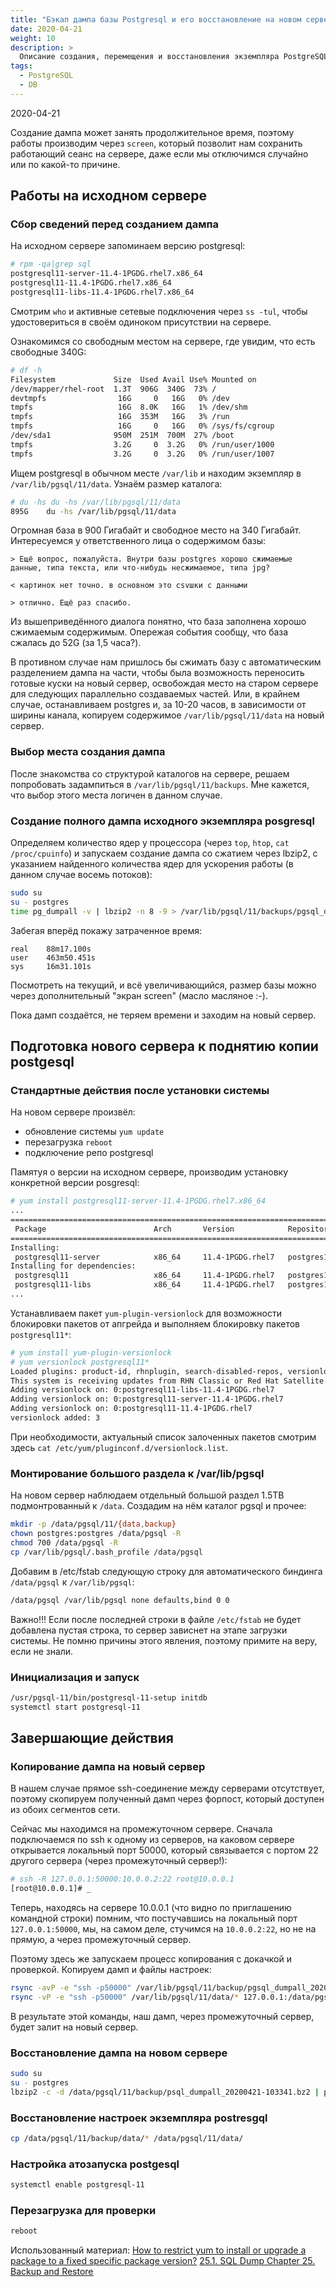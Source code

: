 ```yaml
---
title: "Бэкап дампа базы Postgresql и его восстановление на новом сервере"
date: 2020-04-21
weight: 10
description: >
  Описание создания, перемещения и восстановления экземпляра PostgreSQL.
tags:
  - PostgreSQL
  - DB
---
```


2020-04-21

Создание дампа может занять продолжительное время, поэтому работы производим через `screen`, который позволит нам сохранить работающий сеанс на сервере, даже если мы отключимся случайно или по какой-то причине.

## Работы на исходном сервере
### Сбор сведений перед созданием дампа
На исходном сервере запоминаем версию postgresql:
```bash
# rpm -qa|grep sql
postgresql11-server-11.4-1PGDG.rhel7.x86_64
postgresql11-11.4-1PGDG.rhel7.x86_64
postgresql11-libs-11.4-1PGDG.rhel7.x86_64
```

Смотрим `who` и активные сетевые подключения через `ss -tul`, чтобы удостовериться в своём одиноком присутствии на сервере.

Ознакомимся со свободным местом на сервере, где увидим, что есть свободные 340G:
```bash
# df -h
Filesystem             Size  Used Avail Use% Mounted on
/dev/mapper/rhel-root  1.3T  906G  340G  73% /
devtmpfs                16G     0   16G   0% /dev
tmpfs                   16G  8.0K   16G   1% /dev/shm
tmpfs                   16G  353M   16G   3% /run
tmpfs                   16G     0   16G   0% /sys/fs/cgroup
/dev/sda1              950M  251M  700M  27% /boot
tmpfs                  3.2G     0  3.2G   0% /run/user/1000
tmpfs                  3.2G     0  3.2G   0% /run/user/1007
```

Ищем postgresql в обычном месте `/var/lib` и находим экземпляр в `/var/lib/pgsql/11/data`. Узнаём размер каталога:
```bash
# du -hs du -hs /var/lib/pgsql/11/data
895G    du -hs /var/lib/pgsql/11/data
```

Огромная база в 900 Гигабайт и свободное место на 340 Гигабайт. Интересуемся у ответственного лица о содержимом базы:
```
> Ещё вопрос, пожалуйста. Внутри базы postgres хорошо сжимаемые данные, типа текста, или что-нибудь несжимаемое, типа jpg?

< картинок нет точно. в основном это csvшки с данными

> отлично. Ещё раз спасибо.
```

Из вышеприведённого диалога понятно, что база заполнена хорошо сжимаемым содержимым. Опережая события сообщу, что база сжалась до 52G (за 1,5 часа?).

В противном случае нам пришлось бы сжимать базу с автоматическим разделением дампа на части, чтобы была возможность переносить готовые куски на новый сервер, освобождая место на старом сервере для следующих параллельно создаваемых частей. Или, в крайнем случае, останавливаем postgres и, за 10-20 часов, в зависимости от ширины канала, копируем содержимое `/var/lib/pgsql/11/data` на новый сервер.

### Выбор места создания дампа
После знакомства со структурой каталогов на сервере, решаем попробовать задампиться в `/var/lib/pgsql/11/backups`. Мне кажется, что выбор этого места логичен в данном случае.

### Создание полного дампа исходного экземпляра posgresql
Определяем количество ядер у процессора (через `top`, `htop`, `cat /proc/cpuinfo`) и запускаем создание дампа со сжатием через lbzip2, с указанием найденного количества ядер для ускорения работы (в данном случае восемь потоков):
```bash
sudo su
su - postgres
time pg_dumpall -v | lbzip2 -n 8 -9 > /var/lib/pgsql/11/backups/pgsql_dumpall_$(date -u +%Y%m%d-%H%M%S).bz2
```

Забегая вперёд покажу затраченное время:
```
real    88m17.100s
user    463m50.451s
sys     16m31.101s
```

Посмотреть на текущий, и всё увеличивающийся, размер базы можно через дополнительный "экран screen" (масло масляное :-).

Пока дамп создаётся, не теряем времени и заходим на новый сервер.

## Подготовка нового сервера к поднятию копии postgesql
### Стандартные действия после установки системы
На новом сервере произвёл:
- обновление системы `yum update`
- перезагрузка `reboot`
- подключение репо postgresql

Памятуя о версии на исходном сервере, производим установку конкретной версии posgresql:
```bash
# yum install postgresql11-server-11.4-1PGDG.rhel7.x86_64
...
=======================================================================================
 Package                        Arch       Version            Repository     Size
=======================================================================================
Installing:
 postgresql11-server            x86_64     11.4-1PGDG.rhel7   postgres11     4.7 M
Installing for dependencies:
 postgresql11                   x86_64     11.4-1PGDG.rhel7   postgres11     1.6 M
 postgresql11-libs              x86_64     11.4-1PGDG.rhel7   postgres11     361 k
...
```

Устанавливаем пакет `yum-plugin-versionlock` для возможности блокировки пакетов от апгрейда и выполняем блокировку пакетов `postgresql11*`:
```bash
# yum install yum-plugin-versionlock
# yum versionlock postgresql11*
Loaded plugins: product-id, rhnplugin, search-disabled-repos, versionlock
This system is receiving updates from RHN Classic or Red Hat Satellite.
Adding versionlock on: 0:postgresql11-libs-11.4-1PGDG.rhel7
Adding versionlock on: 0:postgresql11-server-11.4-1PGDG.rhel7
Adding versionlock on: 0:postgresql11-11.4-1PGDG.rhel7
versionlock added: 3
```

При необходимости, актуальный список залоченных пакетов смотрим здесь `cat /etc/yum/pluginconf.d/versionlock.list`.

### Монтирование большого раздела к /var/lib/pgsql
На новом сервер наблюдаем отдельный большой раздел 1.5TB подмонтрованный к `/data`. Создадим на нём каталог pgsql и прочее:
```bash
mkdir -p /data/pgsql/11/{data,backup}
chown postgres:postgres /data/pgsql -R
chmod 700 /data/pgsql -R
cp /var/lib/pgsql/.bash_profile /data/pgsql
```

Добавим в /etc/fstab следующую строку для автоматического биндинга `/data/pgsql` к `/var/lib/pgsql`:
```bash
/data/pgsql /var/lib/pgsql none defaults,bind 0 0
```

Важно!!! Если после последней строки в файле `/etc/fstab` не будет добавлена пустая строка, то сервер зависнет на этапе загрузки системы. Не помню причины этого явления, поэтому примите на веру, если не знали.

### Инициализация и запуск
```bash
/usr/pgsql-11/bin/postgresql-11-setup initdb
systemctl start postgresql-11
```

## Завершающие действия

### Копирование дампа на новый сервер
В нашем случае прямое ssh-соединение между серверами отсутствует, поэтому скопируем полученный дамп через форпост, который доступен из обоих сегментов сети.

Сейчас мы находимся на промежуточном сервере. Сначала подключаемся по ssh к одному из серверов, на каковом сервере открывается локальный порт 50000, который связывается с портом 22 другого сервера (через промежуточный сервер!):
```bash
# ssh -R 127.0.0.1:50000:10.0.0.2:22 root@10.0.0.1
[root@10.0.0.1]# _
```

Теперь, находясь на сервере 10.0.0.1 (что видно по приглашению командной строки) помним, что постучавшись на локальный порт `127.0.0.1:50000`, мы, на самом деле, стучимся на `10.0.0.2:22`, но не на прямую, а через промежуточный сервер.

Поэтому здесь же запускаем процесс копирования с докачкой и проверкой. Копируем дамп и файлы настроек:
```bash
rsync -avP -e "ssh -p50000" /var/lib/pgsql/11/backup/pgsql_dumpall_20200421-103341.bz2 127.0.0.1:/data/pgsql/11/backup/
rsync -vP -e "ssh -p50000" /var/lib/pgsql/11/data/* 127.0.0.1:/data/pgsql/11/backup/data
```

В результате этой команды, наш дамп, через промежуточный сервер, будет залит на новый сервер.

### Восстановление дампа на новом сервере
```bash
sudo su
su - postgres
lbzip2 -c -d /data/pgsql/11/backup/psql_dumpall_20200421-103341.bz2 | psql postgres
```

### Восстановление настроек экземпляра postresgql
```bash
cp /data/pgsql/11/backup/data/* /data/pgsql/11/data/
```

### Настройка атозапуска postgesql
```bash
systemctl enable postgresql-11
```

### Перезагрузка для проверки
```bash
reboot
```

Использованный материал:
[How to restrict yum to install or upgrade a package to a fixed specific package version?](https://access.redhat.com/solutions/98873)
[25.1. SQL Dump Chapter 25. Backup and Restore](https://www.postgresql.org/docs/11/backup-dump.html)
